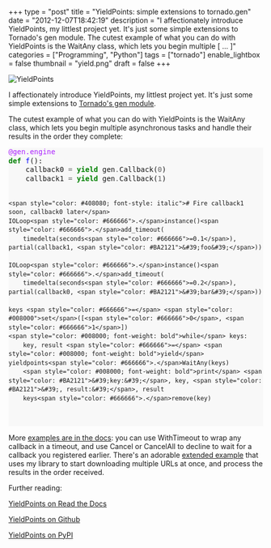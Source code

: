 +++
type = "post"
title = "YieldPoints: simple extensions to tornado.gen"
date = "2012-12-07T18:42:19"
description = "I affectionately introduce YieldPoints, my littlest project yet. It's just some simple extensions to Tornado's gen module. The cutest example of what you can do with YieldPoints is the WaitAny class, which lets you begin multiple [ ... ]"
categories = ["Programming", "Python"]
tags = ["tornado"]
enable_lightbox = false
thumbnail = "yield.png"
draft = false
+++

<p><img style="display:block; margin-left:auto; margin-right:auto;" src="yield.png" alt="YieldPoints" title="yield.png" border="0"   /></p>
<p>I affectionately introduce YieldPoints, my littlest project yet. It's just some simple extensions to <a href="http://www.tornadoweb.org/en/latest/gen.html">Tornado's gen module</a>.</p>
<p>The cutest example of what you can do with YieldPoints is the WaitAny class, which lets you begin multiple asynchronous tasks and handle their results in the order they complete:</p>
<div class="codehilite" style="background: #f8f8f8"><pre style="line-height: 125%"><span style="color: #AA22FF">@gen.engine</span>
<span style="color: #008000; font-weight: bold">def</span> <span style="color: #0000FF">f</span>():
    callback0 <span style="color: #666666">=</span> <span style="color: #008000; font-weight: bold">yield</span> gen<span style="color: #666666">.</span>Callback(<span style="color: #666666">0</span>)
    callback1 <span style="color: #666666">=</span> <span style="color: #008000; font-weight: bold">yield</span> gen<span style="color: #666666">.</span>Callback(<span style="color: #666666">1</span>)

    <span style="color: #408080; font-style: italic"># Fire callback1 soon, callback0 later</span>
    IOLoop<span style="color: #666666">.</span>instance()<span style="color: #666666">.</span>add_timeout(
        timedelta(seconds<span style="color: #666666">=0.1</span>), partial(callback1, <span style="color: #BA2121">&#39;foo&#39;</span>))

    IOLoop<span style="color: #666666">.</span>instance()<span style="color: #666666">.</span>add_timeout(
        timedelta(seconds<span style="color: #666666">=0.2</span>), partial(callback0, <span style="color: #BA2121">&#39;bar&#39;</span>))

    keys <span style="color: #666666">=</span> <span style="color: #008000">set</span>([<span style="color: #666666">0</span>, <span style="color: #666666">1</span>])
    <span style="color: #008000; font-weight: bold">while</span> keys:
        key, result <span style="color: #666666">=</span> <span style="color: #008000; font-weight: bold">yield</span> yieldpoints<span style="color: #666666">.</span>WaitAny(keys)
        <span style="color: #008000; font-weight: bold">print</span> <span style="color: #BA2121">&#39;key:&#39;</span>, key, <span style="color: #BA2121">&#39;, result:&#39;</span>, result
        keys<span style="color: #666666">.</span>remove(key)
</pre></div>


<p>More <a href="http://yieldpoints.readthedocs.org/">examples are in the docs</a>: you can use WithTimeout to wrap any callback in a timeout, and use Cancel or CancelAll to decline to wait for a callback you registered earlier. There's an adorable <a href="https://yieldpoints.readthedocs.org/en/latest/examples/index.html">extended example</a> that uses my library to start downloading multiple URLs at once, and process the results in the order received.</p>
<p>Further reading:</p>
<p><a href="http://yieldpoints.readthedocs.org/">YieldPoints on Read the Docs</a></p>
<p><a href="https://github.com/ajdavis/yieldpoints">YieldPoints on Github</a></p>
<p><a href="http://pypi.python.org/pypi/yieldpoints/">YieldPoints on PyPI</a></p>
    
